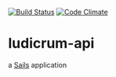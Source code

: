 [![Build Status](https://travis-ci.org/ohcool/ludicrum-api.svg?branch=master)](https://travis-ci.org/ohcool/ludicrum-api)
[![Code Climate](https://codeclimate.com/github/ohcool/ludicrum-api/badges/gpa.svg)](https://codeclimate.com/github/ohcool/ludicrum-api)

# ludicrum-api

a [Sails](http://sailsjs.org) application
